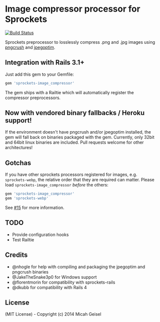 # Image compressor processor for Sprockets

[![Build Status](https://travis-ci.org/botandrose/sprockets-image_compressor.svg?branch=master)](https://travis-ci.org/botandrose/sprockets-image_compressor)

Sprockets preprocessor to losslessly compress .png and .jpg images using [pngcrush](http://pmt.sourceforge.net/pngcrush/) and [jpegoptim](http://www.kokkonen.net/tjko/projects.html).

## Integration with Rails 3.1+

Just add this gem to your Gemfile:

```ruby
gem 'sprockets-image_compressor'
````

The gem ships with a Railtie which will automatically register the compressor preprocessors.

## Now with vendored binary fallbacks / Heroku support!

If the environment doesn't have pngcrush and/or jpegoptim installed, the gem will fall back on binaries packaged with the gem. Currently, only 32bit and 64bit linux binaries are included. Pull requests welcome for other architectures!

## Gotchas

If you have other sprockets processors registered for images, e.g. `sprockets-webp`, the relative order that they are required can matter. Please load `sprockets-image_compressor` _before_ the others:

```ruby
gem 'sprockets-image_compressor'
gem 'sprockets-webp'
```

See [#15](https://github.com/botandrose/sprockets-image_compressor/issues/15) for more information.

## TODO

* Provide configuration hooks
* Test Railtie

## Credits

* @nhogle for help with compiling and packaging the jpegoptim and pngcrush binaries
* @JakeTheSnake3p0 for Windows support
* @florentmorin for compatibility with sprockets-rails
* @dkubb for compatibility with Rails 4

## License

(MIT License) - Copyright (c) 2014 Micah Geisel

